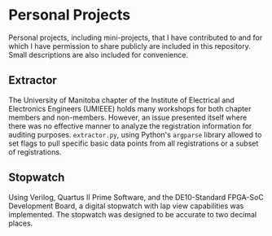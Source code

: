 # Personal Projects

Personal projects, including mini-projects, that I have contributed to and for which I have permission to share publicly are included in this repository. Small descriptions are also included for convenience.

## Extractor

The University of Manitoba chapter of the Institute of Electrical and Electronics Engineers (UMIEEE) holds many workshops for both chapter members and non-members. However, an issue presented itself where there was no effective manner to analyze the registration information for auditing purposes. `extractor.py`, using Python's `argparse` library allowed to set flags to pull specific basic data points from all registrations or a subset of registrations.

## Stopwatch

Using Verilog, Quartus II Prime Software, and the DE10-Standard FPGA-SoC Development Board, a digital stopwatch with lap view capabilities was implemented. The stopwatch was designed to be accurate to two decimal places.
